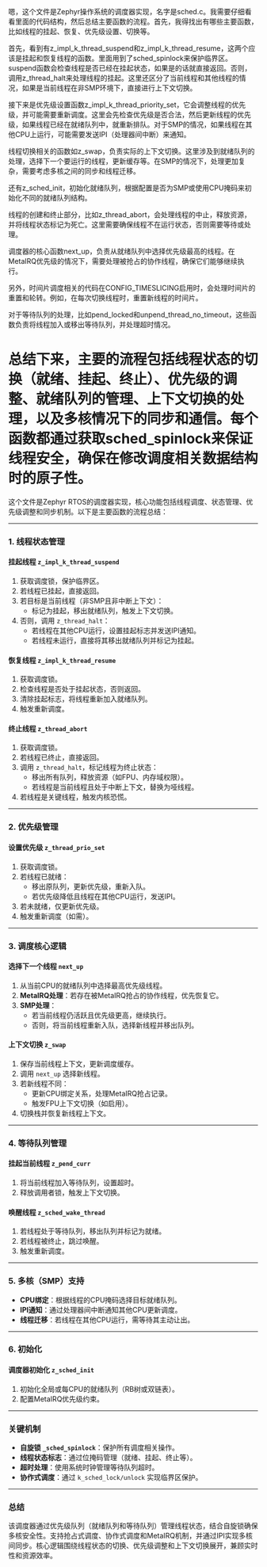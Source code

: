 嗯，这个文件是Zephyr操作系统的调度器实现，名字是sched.c。我需要仔细看看里面的代码结构，然后总结主要函数的流程。首先，我得找出有哪些主要函数，比如线程的挂起、恢复、优先级设置、切换等。

首先，看到有z_impl_k_thread_suspend和z_impl_k_thread_resume，这两个应该是挂起和恢复线程的函数。里面用到了sched_spinlock来保护临界区。suspend函数会检查线程是否已经在挂起状态，如果是的话就直接返回。否则，调用z_thread_halt来处理线程的挂起。这里还区分了当前线程和其他线程的情况，如果是当前线程在非SMP环境下，直接进行上下文切换。

接下来是优先级设置函数z_impl_k_thread_priority_set，它会调整线程的优先级，并可能需要重新调度。这里会先检查优先级是否合法，然后更新线程的优先级，如果线程已经在就绪队列中，就重新排队。对于SMP的情况，如果线程在其他CPU上运行，可能需要发送IPI（处理器间中断）来通知。

线程切换相关的函数如z_swap，负责实际的上下文切换。这里涉及到就绪队列的处理，选择下一个要运行的线程，更新缓存等。在SMP的情况下，处理更加复杂，需要考虑多核之间的同步和线程迁移。

还有z_sched_init，初始化就绪队列，根据配置是否为SMP或使用CPU掩码来初始化不同的就绪队列结构。

线程的创建和终止部分，比如z_thread_abort，会处理线程的中止，释放资源，并将线程状态标记为死亡。这里需要确保线程不在运行状态，否则需要等待或处理。

调度器的核心函数next_up，负责从就绪队列中选择优先级最高的线程。在MetaIRQ优先级的情况下，需要处理被抢占的协作线程，确保它们能够继续执行。

另外，时间片调度相关的代码在CONFIG_TIMESLICING启用时，会处理时间片的重置和轮转。例如，在每次切换线程时，重置新线程的时间片。

对于等待队列的处理，比如pend_locked和unpend_thread_no_timeout，这些函数负责将线程加入或移出等待队列，并处理超时情况。

总结下来，主要的流程包括线程状态的切换（就绪、挂起、终止）、优先级的调整、就绪队列的管理、上下文切换的处理，以及多核情况下的同步和通信。每个函数都通过获取sched_spinlock来保证线程安全，确保在修改调度相关数据结构时的原子性。
================================================
这个文件是Zephyr RTOS的调度器实现，核心功能包括线程调度、状态管理、优先级调整和同步机制。以下是主要函数的流程总结：

---

### **1. 线程状态管理**
#### **挂起线程 `z_impl_k_thread_suspend`**
1. 获取调度锁，保护临界区。
2. 若线程已挂起，直接返回。
3. 若目标是当前线程（非SMP且非中断上下文）：
   - 标记为挂起，移出就绪队列，触发上下文切换。
4. 否则，调用 `z_thread_halt`：
   - 若线程在其他CPU运行，设置挂起标志并发送IPI通知。
   - 若线程未运行，直接将其移出就绪队列并标记为挂起。

#### **恢复线程 `z_impl_k_thread_resume`**
1. 获取调度锁。
2. 检查线程是否处于挂起状态，否则返回。
3. 清除挂起标志，将线程重新加入就绪队列。
4. 触发重新调度。

#### **终止线程 `z_thread_abort`**
1. 获取调度锁。
2. 若线程已终止，直接返回。
3. 调用 `z_thread_halt`，标记线程为终止状态：
   - 移出所有队列，释放资源（如FPU、内存域权限）。
   - 若线程是当前线程且处于中断上下文，替换为哑线程。
4. 若线程是关键线程，触发内核恐慌。

---

### **2. 优先级管理**
#### **设置优先级 `z_thread_prio_set`**
1. 获取调度锁。
2. 若线程已就绪：
   - 移出原队列，更新优先级，重新入队。
   - 若优先级降低且线程在其他CPU运行，发送IPI。
3. 若未就绪，仅更新优先级。
4. 触发重新调度（如需）。

---

### **3. 调度核心逻辑**
#### **选择下一个线程 `next_up`**
1. 从当前CPU的就绪队列中选择最高优先级线程。
2. **MetaIRQ处理**：若存在被MetaIRQ抢占的协作线程，优先恢复它。
3. **SMP处理**：
   - 若当前线程仍活跃且优先级更高，继续执行。
   - 否则，将当前线程重新入队，选择新线程并移出队列。

#### **上下文切换 `z_swap`**
1. 保存当前线程上下文，更新调度缓存。
2. 调用 `next_up` 选择新线程。
3. 若新线程不同：
   - 更新CPU绑定关系，处理MetaIRQ抢占记录。
   - 触发FPU上下文切换（如启用）。
4. 切换栈并恢复新线程上下文。

---

### **4. 等待队列管理**
#### **挂起当前线程 `z_pend_curr`**
1. 将当前线程加入等待队列，设置超时。
2. 释放调用者锁，触发上下文切换。

#### **唤醒线程 `z_sched_wake_thread`**
1. 若线程处于等待队列，移出队列并标记为就绪。
2. 若线程被终止，跳过唤醒。
3. 触发重新调度。

---

### **5. 多核（SMP）支持**
- **CPU绑定**：根据线程的CPU掩码选择目标就绪队列。
- **IPI通知**：通过处理器间中断通知其他CPU更新调度。
- **线程迁移**：若线程在其他CPU运行，需等待其主动让出。

---

### **6. 初始化**
#### **调度器初始化 `z_sched_init`**
1. 初始化全局或每CPU的就绪队列（RB树或双链表）。
2. 配置MetaIRQ优先级约束。

---

### **关键机制**
- **自旋锁 `_sched_spinlock`**：保护所有调度相关操作。
- **线程状态标志**：通过位掩码管理（就绪、挂起、终止等）。
- **超时处理**：使用系统时钟管理等待队列超时。
- **协作式调度**：通过 `k_sched_lock/unlock` 实现临界区保护。

---

### **总结**
该调度器通过优先级队列（就绪队列和等待队列）管理线程状态，结合自旋锁确保多核安全性。支持抢占式调度、协作式调度和MetaIRQ机制，并通过IPI实现多核间同步。核心逻辑围绕线程状态的切换、优先级调整和上下文切换展开，兼顾实时性和资源效率。